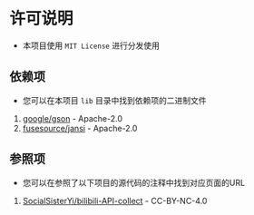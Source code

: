 # 许可说明
- 本项目使用 `MIT License` 进行分发使用

## 依赖项
- 您可以在本项目 `lib` 目录中找到依赖项的二进制文件
1. [google/gson](https://github.com/google/gson "A Java serialization/deserialization library to convert Java Objects into JSON and back") - Apache-2.0
2. [fusesource/jansi](https://github.com/fusesource/jansi "Jansi is a small java library that allows you to use ANSI escape sequences to format your console output which works even on windows.") - Apache-2.0

## 参照项
- 您可以在参照了以下项目的源代码的注释中找到对应页面的URL
1. [SocialSisterYi/bilibili-API-collect](https://github.com/SocialSisterYi/bilibili-API-collect "哔哩哔哩-API收集整理【不断更新中....】") - CC-BY-NC-4.0
